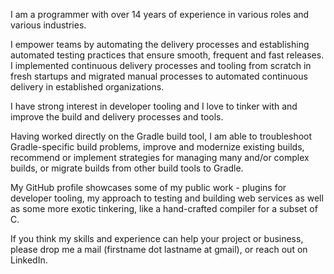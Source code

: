 I am a programmer with over 14 years of experience in various roles and various industries.

I empower teams by automating the delivery processes and establishing automated testing practices that ensure smooth, frequent and fast releases.
I implemented continuous delivery processes and tooling from scratch in fresh startups and migrated manual processes to automated continuous delivery in established organizations.

I have strong interest in developer tooling and I love to tinker with and improve the build and delivery processes and tools.

Having worked directly on the Gradle build tool, I am able to troubleshoot Gradle-specific build problems, improve and modernize existing builds, recommend or implement strategies for managing many and/or complex builds, or migrate builds from other build tools to Gradle.

My GitHub profile showcases some of my public work - plugins for developer tooling, my approach to testing and building web services as well as some more exotic tinkering, like a hand-crafted compiler for a subset of C.

If you think my skills and experience can help your project or business, please drop me a mail (firstname dot lastname at gmail), or reach out on LinkedIn.
